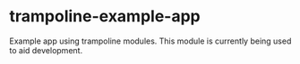 # trampoline-example-app

Example app using trampoline modules.
This module is currently being used to aid development.